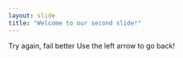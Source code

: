 ```yaml
---
layout: slide
title: "Welcome to our second slide!"
---
```

Try again, fail better
Use the left arrow to go back!
